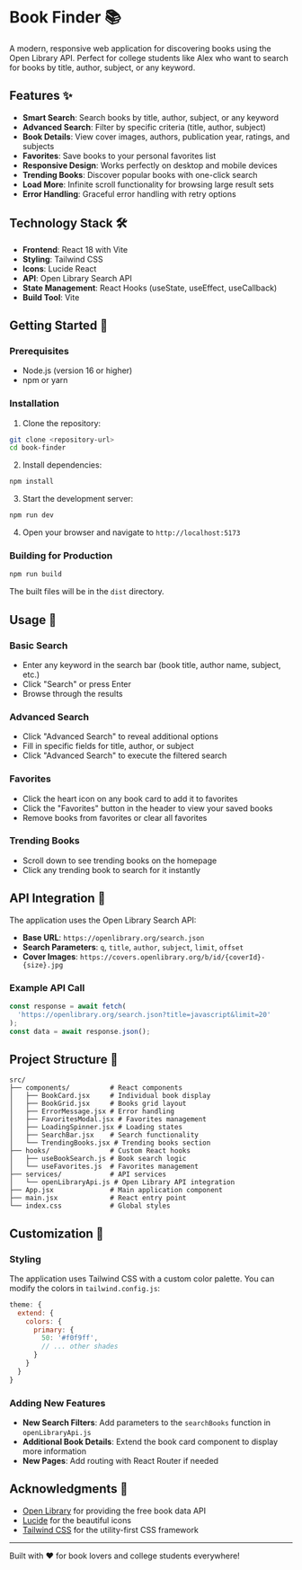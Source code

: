 # Book Finder 📚

A modern, responsive web application for discovering books using the Open Library API. Perfect for college students like Alex who want to search for books by title, author, subject, or any keyword.

## Features ✨

- **Smart Search**: Search books by title, author, subject, or any keyword
- **Advanced Search**: Filter by specific criteria (title, author, subject)
- **Book Details**: View cover images, authors, publication year, ratings, and subjects
- **Favorites**: Save books to your personal favorites list
- **Responsive Design**: Works perfectly on desktop and mobile devices
- **Trending Books**: Discover popular books with one-click search
- **Load More**: Infinite scroll functionality for browsing large result sets
- **Error Handling**: Graceful error handling with retry options

## Technology Stack 🛠️

- **Frontend**: React 18 with Vite
- **Styling**: Tailwind CSS
- **Icons**: Lucide React
- **API**: Open Library Search API
- **State Management**: React Hooks (useState, useEffect, useCallback)
- **Build Tool**: Vite

## Getting Started 🚀

### Prerequisites

- Node.js (version 16 or higher)
- npm or yarn

### Installation

1. Clone the repository:
```bash
git clone <repository-url>
cd book-finder
```

2. Install dependencies:
```bash
npm install
```

3. Start the development server:
```bash
npm run dev
```

4. Open your browser and navigate to `http://localhost:5173`

### Building for Production

```bash
npm run build
```

The built files will be in the `dist` directory.

## Usage 📖

### Basic Search
- Enter any keyword in the search bar (book title, author name, subject, etc.)
- Click "Search" or press Enter
- Browse through the results

### Advanced Search
- Click "Advanced Search" to reveal additional options
- Fill in specific fields for title, author, or subject
- Click "Advanced Search" to execute the filtered search

### Favorites
- Click the heart icon on any book card to add it to favorites
- Click the "Favorites" button in the header to view your saved books
- Remove books from favorites or clear all favorites

### Trending Books
- Scroll down to see trending books on the homepage
- Click any trending book to search for it instantly

## API Integration 🔌

The application uses the Open Library Search API:

- **Base URL**: `https://openlibrary.org/search.json`
- **Search Parameters**: `q`, `title`, `author`, `subject`, `limit`, `offset`
- **Cover Images**: `https://covers.openlibrary.org/b/id/{coverId}-{size}.jpg`

### Example API Call
```javascript
const response = await fetch(
  'https://openlibrary.org/search.json?title=javascript&limit=20'
);
const data = await response.json();
```

## Project Structure 📁

```
src/
├── components/          # React components
│   ├── BookCard.jsx     # Individual book display
│   ├── BookGrid.jsx     # Books grid layout
│   ├── ErrorMessage.jsx # Error handling
│   ├── FavoritesModal.jsx # Favorites management
│   ├── LoadingSpinner.jsx # Loading states
│   ├── SearchBar.jsx    # Search functionality
│   └── TrendingBooks.jsx # Trending books section
├── hooks/               # Custom React hooks
│   ├── useBookSearch.js # Book search logic
│   └── useFavorites.js  # Favorites management
├── services/            # API services
│   └── openLibraryApi.js # Open Library API integration
├── App.jsx              # Main application component
├── main.jsx             # React entry point
└── index.css            # Global styles
```

## Customization 🎨

### Styling
The application uses Tailwind CSS with a custom color palette. You can modify the colors in `tailwind.config.js`:

```javascript
theme: {
  extend: {
    colors: {
      primary: {
        50: '#f0f9ff',
        // ... other shades
      }
    }
  }
}
```

### Adding New Features
- **New Search Filters**: Add parameters to the `searchBooks` function in `openLibraryApi.js`
- **Additional Book Details**: Extend the book card component to display more information
- **New Pages**: Add routing with React Router if needed

 

## Acknowledgments 🙏

- [Open Library](https://openlibrary.org) for providing the free book data API
- [Lucide](https://lucide.dev) for the beautiful icons
- [Tailwind CSS](https://tailwindcss.com) for the utility-first CSS framework

---

Built with ❤️ for book lovers and college students everywhere!
